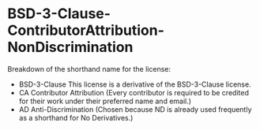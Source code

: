 # BSD-3-Clause-ContributorAttribution-NonDiscrimination

Breakdown of the shorthand name for the license:
- BSD-3-Clause
    This license is a derivative of the BSD-3-Clause license.
- CA
    Contributor Attribution (Every contributor is required to be credited for their work under their preferred name and email.)
- AD
    Anti-Discrimination (Chosen because ND is already used frequently as a shorthand for No Derivatives.)